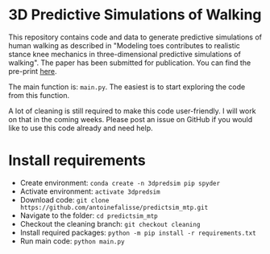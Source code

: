 # 3D Predictive Simulations of Walking

This repository contains code and data to generate predictive simulations of human walking as described in "Modeling toes contributes to realistic stance knee mechanics in three-dimensional predictive simulations of walking". The paper has been submitted for publication. You can find the pre-print [here](https://www.biorxiv.org/content/10.1101/2021.08.13.456292v1).

The main function is: `main.py`. The easiest is to start exploring the code from this function.

A lot of cleaning is still required to make this code user-friendly. I will work on that in the coming weeks. Please post an issue on GitHub if you would like to use this code already and need help.

# Install requirements

- Create environment: `conda create -n 3dpredsim pip spyder`
- Activate environment: `activate 3dpredsim`
- Download code: `git clone https://github.com/antoinefalisse/predictsim_mtp.git`
- Navigate to the folder: `cd predictsim_mtp`
- Checkout the cleaning branch: `git checkout cleaning`
- Install required packages: `python -m pip install -r requirements.txt`
- Run main code: `python main.py`
